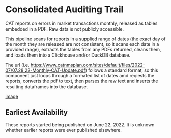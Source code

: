 # Consolidated Auditing Trail

CAT reports on errors in market transactions monthly, released as tables embedded in a PDF. Raw data is not publicly accessible. 

This pipeline scans for reports in a supplied range of dates (the exact day of the month they are released are not consistent, so it scans each date in a provided range), extracts the tables from any PDFs returned, cleans them, and loads them into a Clickhouse and/or DuckDB database.

The url (i.e. https://www.catnmsplan.com/sites/default/files/2022-07/07.28.22-Monthly-CAT-Update.pdf) follows a standard format, so this component just loops through a formated list of dates amd reqiests the reports, converts the pdf to text, then parses the raw text and inserts the resulting dataframes into the database.

[image]('./graph.png')

## Earliest Availability
These reports started being published on June 22, 2022. It is unknown whether earlier reports were ever published elsewhere.




